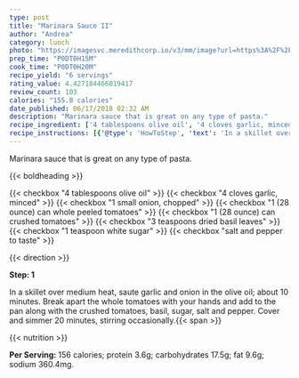 ```yaml
---
type: post
title: "Marinara Sauce II"
author: "Andrea"
category: lunch
photo: "https://imagesvc.meredithcorp.io/v3/mm/image?url=https%3A%2F%2Fimages.media-allrecipes.com%2Fuserphotos%2F875919.jpg"
prep_time: "P0DT0H15M"
cook_time: "P0DT0H20M"
recipe_yield: "6 servings"
rating_value: 4.427184466019417
review_count: 103
calories: "155.8 calories"
date_published: 06/17/2018 02:32 AM
description: "Marinara sauce that is great on any type of pasta."
recipe_ingredient: ['4 tablespoons olive oil', '4 cloves garlic, minced', '1 small onion, chopped', '1 (28 ounce) can whole peeled tomatoes', '1 (28 ounce) can crushed tomatoes', '3 teaspoons dried basil leaves', '1 teaspoon white sugar', 'salt and pepper to taste']
recipe_instructions: [{'@type': 'HowToStep', 'text': 'In a skillet over medium heat, saute garlic and onion in the olive oil; about 10 minutes.  Break apart the whole tomatoes with your hands and add to the pan along with the crushed tomatoes, basil, sugar, salt and pepper.  Cover and simmer 20 minutes, stirring occasionally.\n'}]
---
```


Marinara sauce that is great on any type of pasta. 

{{< boldheading >}}

{{< checkbox "4 tablespoons olive oil" >}}
{{< checkbox "4 cloves garlic, minced" >}}
{{< checkbox "1 small onion, chopped" >}}
{{< checkbox "1 (28 ounce) can whole peeled tomatoes" >}}
{{< checkbox "1 (28 ounce) can crushed tomatoes" >}}
{{< checkbox "3 teaspoons dried basil leaves" >}}
{{< checkbox "1 teaspoon white sugar" >}}
{{< checkbox "salt and pepper to taste" >}}


{{< direction >}}

**Step: 1**

In a skillet over medium heat, saute garlic and onion in the olive oil; about 10 minutes.  Break apart the whole tomatoes with your hands and add to the pan along with the crushed tomatoes, basil, sugar, salt and pepper.  Cover and simmer 20 minutes, stirring occasionally.{{< span >}}

{{< nutrition >}}

**Per Serving:** 156 calories; protein 3.6g; carbohydrates 17.5g; fat 9.6g; sodium 360.4mg.